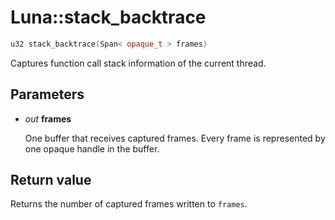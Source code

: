 # Luna::stack_backtrace

```c++
u32 stack_backtrace(Span< opaque_t > frames)
```

Captures function call stack information of the current thread. 



## Parameters
* *out* **frames**

    One buffer that receives captured frames. Every frame is represented by one opaque handle in the buffer. 

## Return value
Returns the number of captured frames written to `frames`. 

